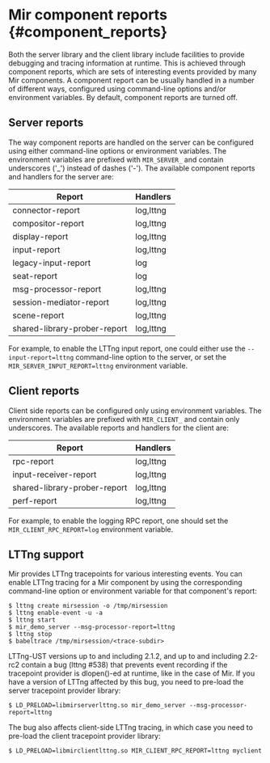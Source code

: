 Mir component reports {#component_reports}
=====================

Both the server library and the client library include facilities to provide
debugging and tracing information at runtime. This is achieved through
component reports, which are sets of interesting events provided by many Mir
components. A component report can be usually handled in a number of different
ways, configured using command-line options and/or environment variables. By
default, component reports are turned off.

Server reports
--------------

The way component reports are handled on the server can be configured using
either command-line options or environment variables. The environment variables
are prefixed with `MIR_SERVER_` and contain underscores ('_') instead of dashes
('-').  The available component reports and handlers for the server are:

Report                       | Handlers
---------------------------- | --------
connector-report             | log,lttng
compositor-report            | log,lttng
display-report               | log,lttng
input-report                 | log,lttng
legacy-input-report          | log
seat-report                  | log
msg-processor-report         | log,lttng
session-mediator-report      | log,lttng
scene-report                 | log,lttng
shared-library-prober-report | log,lttng

For example, to enable the LTTng input report, one could either use the
`--input-report=lttng` command-line option to the server, or set the
`MIR_SERVER_INPUT_REPORT=lttng` environment variable.

Client reports
--------------

Client side reports can be configured only using environment variables.  The
environment variables are prefixed with `MIR_CLIENT_` and contain only
underscores. The available reports and handlers for the client are:

Report                | Handlers
--------------------- | --------
rpc-report            | log,lttng
input-receiver-report | log,lttng
shared-library-prober-report | log,lttng
perf-report           | log,lttng

For example, to enable the logging RPC report, one should set the
`MIR_CLIENT_RPC_REPORT=log` environment variable.

LTTng support
-------------

Mir provides LTTng tracepoints for various interesting events. You can enable
LTTng tracing for a Mir component by using the corresponding command-line
option or environment variable for that component's report:

    $ lttng create mirsession -o /tmp/mirsession
    $ lttng enable-event -u -a
    $ lttng start
    $ mir_demo_server --msg-processor-report=lttng
    $ lttng stop
    $ babeltrace /tmp/mirsession/<trace-subdir>

LTTng-UST versions up to and including 2.1.2, and up to and including 2.2-rc2
contain a bug (lttng #538) that prevents event recording if the tracepoint
provider is dlopen()-ed at runtime, like in the case of Mir. If you have a
version of LTTng affected by this bug, you need to pre-load the server
tracepoint provider library:

    $ LD_PRELOAD=libmirserverlttng.so mir_demo_server --msg-processor-report=lttng

The bug also affects client-side LTTng tracing, in which case you need to
pre-load the client tracepoint provider library:

    $ LD_PRELOAD=libmirclientlttng.so MIR_CLIENT_RPC_REPORT=lttng myclient
